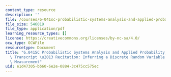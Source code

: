 ```yaml
---
content_type: resource
description: ''
file: /courses/6-041sc-probabilistic-systems-analysis-and-applied-probability-fall-2013/e1d47305bb606e2e08843c475cc575ec_MIT6_041SCF13_Inferring_a_Discrete_Random_Variable_from_a_Continuous_Measurement_300k.pdf
file_size: 546019
file_type: application/pdf
learning_resource_types: []
license: https://creativecommons.org/licenses/by-nc-sa/4.0/
ocw_type: OCWFile
resourcetype: Document
title: "6.041SC Probabilistic Systems Analysis and Applied Probability, Fall 2013\
  \ Transcript \u2013 Recitation: Inferring a Discrete Random Variable from aContinuous\
  \ Measurement"
uid: e1d47305-bb60-6e2e-0884-3c475cc575ec
---
```

